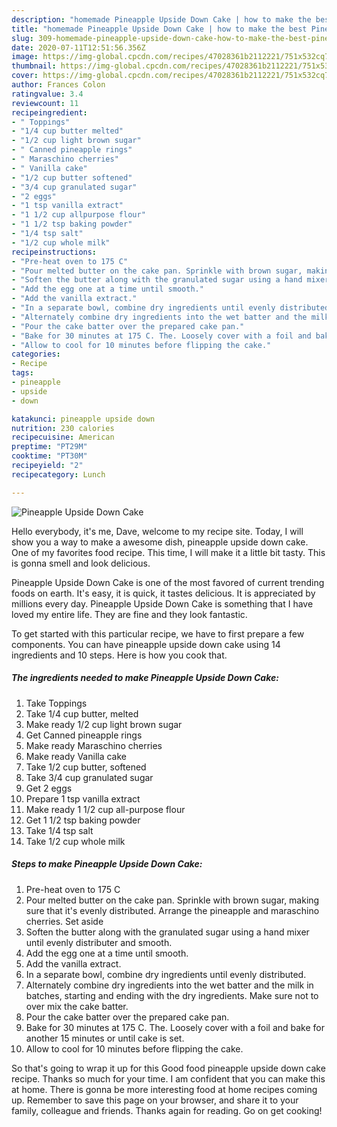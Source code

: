 ```yaml
---
description: "homemade Pineapple Upside Down Cake | how to make the best Pineapple Upside Down Cake"
title: "homemade Pineapple Upside Down Cake | how to make the best Pineapple Upside Down Cake"
slug: 309-homemade-pineapple-upside-down-cake-how-to-make-the-best-pineapple-upside-down-cake
date: 2020-07-11T12:51:56.356Z
image: https://img-global.cpcdn.com/recipes/47028361b2112221/751x532cq70/pineapple-upside-down-cake-recipe-main-photo.jpg
thumbnail: https://img-global.cpcdn.com/recipes/47028361b2112221/751x532cq70/pineapple-upside-down-cake-recipe-main-photo.jpg
cover: https://img-global.cpcdn.com/recipes/47028361b2112221/751x532cq70/pineapple-upside-down-cake-recipe-main-photo.jpg
author: Frances Colon
ratingvalue: 3.4
reviewcount: 11
recipeingredient:
- " Toppings"
- "1/4 cup butter melted"
- "1/2 cup light brown sugar"
- " Canned pineapple rings"
- " Maraschino cherries"
- " Vanilla cake"
- "1/2 cup butter softened"
- "3/4 cup granulated sugar"
- "2 eggs"
- "1 tsp vanilla extract"
- "1 1/2 cup allpurpose flour"
- "1 1/2 tsp baking powder"
- "1/4 tsp salt"
- "1/2 cup whole milk"
recipeinstructions:
- "Pre-heat oven to 175 C"
- "Pour melted butter on the cake pan. Sprinkle with brown sugar, making sure that it&#39;s evenly distributed. Arrange the pineapple and maraschino cherries. Set aside"
- "Soften the butter along with the granulated sugar using a hand mixer until evenly distributer and smooth."
- "Add the egg one at a time until smooth."
- "Add the vanilla extract."
- "In a separate bowl, combine dry ingredients until evenly distributed."
- "Alternately combine dry ingredients into the wet batter and the milk in batches, starting and ending with the dry ingredients. Make sure not to over mix the cake batter."
- "Pour the cake batter over the prepared cake pan."
- "Bake for 30 minutes at 175 C. The. Loosely cover with a foil and bake for another 15 minutes or until cake is set."
- "Allow to cool for 10 minutes before flipping the cake."
categories:
- Recipe
tags:
- pineapple
- upside
- down

katakunci: pineapple upside down 
nutrition: 230 calories
recipecuisine: American
preptime: "PT29M"
cooktime: "PT30M"
recipeyield: "2"
recipecategory: Lunch

---
```



![Pineapple Upside Down Cake](https://img-global.cpcdn.com/recipes/47028361b2112221/751x532cq70/pineapple-upside-down-cake-recipe-main-photo.jpg)

Hello everybody, it's me, Dave, welcome to my recipe site. Today, I will show you a way to make a awesome dish, pineapple upside down cake. One of my favorites food recipe. This time, I will make it a little bit tasty. This is gonna smell and look delicious.



Pineapple Upside Down Cake is one of the most favored of current trending foods on earth. It's easy, it is quick, it tastes delicious. It is appreciated by millions every day. Pineapple Upside Down Cake is something that I have loved my entire life. They are fine and they look fantastic.


To get started with this particular recipe, we have to first prepare a few components. You can have pineapple upside down cake using 14 ingredients and 10 steps. Here is how you cook that.

<!--inarticleads1-->

##### The ingredients needed to make Pineapple Upside Down Cake:

1. Take  Toppings
1. Take 1/4 cup butter, melted
1. Make ready 1/2 cup light brown sugar
1. Get  Canned pineapple rings
1. Make ready  Maraschino cherries
1. Make ready  Vanilla cake
1. Take 1/2 cup butter, softened
1. Take 3/4 cup granulated sugar
1. Get 2 eggs
1. Prepare 1 tsp vanilla extract
1. Make ready 1 1/2 cup all-purpose flour
1. Get 1 1/2 tsp baking powder
1. Take 1/4 tsp salt
1. Take 1/2 cup whole milk




<!--inarticleads2-->

##### Steps to make Pineapple Upside Down Cake:

1. Pre-heat oven to 175 C
1. Pour melted butter on the cake pan. Sprinkle with brown sugar, making sure that it&#39;s evenly distributed. Arrange the pineapple and maraschino cherries. Set aside
1. Soften the butter along with the granulated sugar using a hand mixer until evenly distributer and smooth.
1. Add the egg one at a time until smooth.
1. Add the vanilla extract.
1. In a separate bowl, combine dry ingredients until evenly distributed.
1. Alternately combine dry ingredients into the wet batter and the milk in batches, starting and ending with the dry ingredients. Make sure not to over mix the cake batter.
1. Pour the cake batter over the prepared cake pan.
1. Bake for 30 minutes at 175 C. The. Loosely cover with a foil and bake for another 15 minutes or until cake is set.
1. Allow to cool for 10 minutes before flipping the cake.




So that's going to wrap it up for this Good food pineapple upside down cake recipe. Thanks so much for your time. I am confident that you can make this at home. There is gonna be more interesting food at home recipes coming up. Remember to save this page on your browser, and share it to your family, colleague and friends. Thanks again for reading. Go on get cooking!
